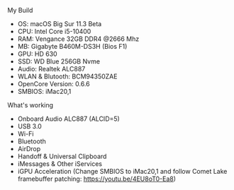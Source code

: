 My Build
- OS: macOS Big Sur 11.3 Beta
- CPU: Intel Core i5-10400
- RAM: Vengance 32GB DDR4 @2666 Mhz
- MB: Gigabyte B460M-DS3H (Bios F1)
- GPU: HD 630
- SSD: WD Blue 256GB Nvme
- Audio: Realtek ALC887
- WLAN & Blutooth: BCM94350ZAE
- OpenCore Version: 0.6.6
- SMBIOS: iMac20,1

What's working
- Onboard Audio ALC887 (ALCID=5)
- USB 3.0
- Wi-Fi
- Bluetooth
- AirDrop
- Handoff & Universal Clipboard
- iMessages & Other iServices
- iGPU Acceleration (Change SMBIOS to iMac20,1 and follow Comet Lake framebuffer patching: https://youtu.be/4EU8oT0-Ea8)

